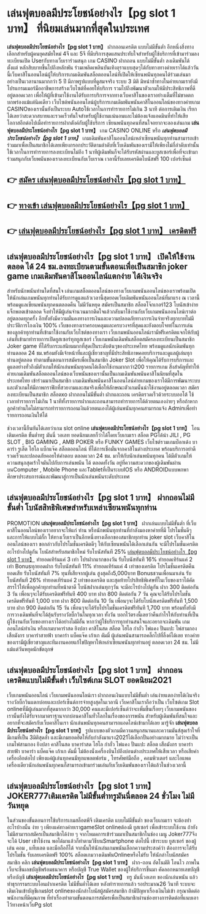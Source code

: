 # เล่นฟุตบอลมีประโยชน์อย่างไร【pg slot 1 บาท】  ที่นิยมเล่นมากที่สุดในประเทศ

**เล่นฟุตบอลมีประโยชน์อย่างไร【pg slot 1 บาท】** ฝากถอนเครดิต แบบไม่มีขั้นต่ำ  อีกหนึ่งสิ่งทางเลือกสำหรับผู้คนยุคสมัยใหม่ 4จี และ 5จี ที่มีบริการสุดแสนประทับใจสำหรับผู้ใช้บริการที่เข้ามาร่วมลงทะเบียนเปิด Userกับทางเว็บเราร่วมสนุก เกม CASINO  ฝากถอน แบบไม่มีขั้นต่ำ ลงเดิมพันได้ตั้งแต่ หลักสิบบาทขึ้นไปถึงหลักพัน ร่วมเพลิดเพลินบันเทิงอุราแบบสุดๆได้กับทางทางค่ายเราได้แล้ววันนี้เว็บคาสิโนออนไลน์ผู้ให้บริการเกมเดิมพันสล็อตออนไลน์ที่เปิดให้เซียนพนันทุกคนได้ร่วมเล่นมาอย่างเป็นเวลานานมากกว่า 5 ปี มีภาพรูปแบบที่ดูสมจจริง ระบบ 3 มิติ
มิหนำซ้ำทางในค่ายเกมเรายังมี โปรแกรมเมอร์มืออาชีพการสร้างเว็บไซต์ที่คอยให้บริการ  รวมไปถึงพัฒนาตัวเกมให้มีประสิทธิภาพที่ดีอยู่ตลอดเวลา เพื่อให้ผู้ที่เข้ามาใช้งานได้รับการบริการจากทางเว็บคาสิโนของเราอย่างเต็มที่ไม่ขาดตกบกพร่องแม้แต่นิดเดียว เว็บไซต์พนันออนไลน์ผู้บริการเกมเดิมพันพนันคาสิโนออนไลน์ของทางค่ายเกม CASINOของเรานั้นยังเป็นระบบ Autoใช้เวลาในการทำรายการไม่เกิน 3 นาที ต่อการเติมเงิน เรียกได้เลยว่าสะดวกสบายและรวดเร็วทันใจสำหรับผู้ใช้งานแน่นอนและไม่ต้องแจ้งแอดมินที่ทำให้เสียโอกาสอีกต่อไปเมื่อทำรายการฝากตังค์กับผู้ใช้บริการ
เซียนพนันทุกคนที่สนใจอยากจะลองเล่นเกม **เล่นฟุตบอลมีประโยชน์อย่างไร【pg slot 1 บาท】** เกม CASINO ONLINE หรือ ***เล่นฟุตบอลมีประโยชน์อย่างไร【pg slot 1 บาท】*** เกมเดิมพันคาสิโนออนไลน์เหล่าเซียนพนันทุกท่านสามารถเข้าร่วมมาเพื่อเป็นสมาชิกได้เลยเพียงกรอกประวัติตามลำดับที่เว็บเดิมพันของเรามีให้เพียงไม่กี่ลำดับเท่านั้น ใช้เวลาในการทำรายการลงทะเบียนไม่ถึง 1 นาทีผู้เดิมพันก็จะได้รับรหัสผ่านและยูสเซอร์เพื่อที่จะเข้ามาร่วมสนุกกับเว็บพนันของเราลงทะเบียนกับเว็บเราณ เวลานี้รับเลยเครดิตโบนัสฟรี 100 เปอร์เซ็นต์ 

## 👉 [สมัคร เล่นฟุตบอลมีประโยชน์อย่างไร【pg slot 1 บาท】](https://archa888.com/)
## 👉 [ทางเข้า เล่นฟุตบอลมีประโยชน์อย่างไร【pg slot 1 บาท】](https://archa888.com/)
## 👉 [เล่นฟุตบอลมีประโยชน์อย่างไร【pg slot 1 บาท】 เครดิตฟรี](https://archa888.com/)

## เล่นฟุตบอลมีประโยชน์อย่างไร【pg slot 1 บาท】 เปิดให้ใช้งานตลอด ได้ 24 ชม.ลงทะเบียนตามขั้นตอนเพื่อเป็นสมาชิก joker game เกมเดิมพันคาสิโนออนไลน์แตกง่าย ได้เงินจริง

สำหรับนักพนันท่านใดที่สนใจ เล่นเกมสล็อตออนไลน์ของทางเว็บเกมพนันออนไลน์ของเราพร้อมเปิดให้นักเล่นเกมพนันทุกท่านได้รับการดูแลแล้วเวลานี้สุดยอดเว็บเดิมพันพนันออนไลน์ที่มาแรง ณ เวลานี้ พร้อมดูแลเซียนพนันทุกคนตลอดคืน ไม่มีวันหยุด สมัครเป็นสมาชิก สล็อตโจ๊กเกอร์123 โบนัสเข้าง่าย แจ็กพอตเข้าตลอด จึงทำให้มีผู้เล่นจำนวนมากติดใจแล้วกลับมาใช้งานกับเว็บเกมพนันออนไลน์เราต่ออยู่ตลอดทุกครั้ง อีกทั้งยังมีความมั่นคงทางการเงินและความปลอดภัยทางการเงินจ่ายจริงทุกบาทไม่มีประวัติการโกงเงิน 100% เว็บของทางเราครอบคลุมและครบวงจรที่สุดและยังตอบโจทย์ในการเล่นของลูกค้าทุกท่านที่เข้ามาใช้งานกับเว็บไซต์ของทางเรา
เว็บเกมพนันออนไลน์เรามีฟรีเครดิตแจกให้กับผู้เล่นที่เข้ามาทำรายการเปิดยูสเซอร์ทุกยูสเซอร์ เว็บเกมพนันเดิมพันสล็อตสมัครลงทะเบียนเป็นสมาชิก Joker game ที่ได้รับกระแสนิยมมากที่สุดเป็นระดับต้นๆของประเทศไทย พร้อมดูแลนักเดิมพันทุกท่านตลอด 24 ชม.พร้อมยังมีเจ้าหน้าที่และผู้เชี่ยวชาญที่มีประสิทธิภาพคอยบริการและดูแลผู้เล่นทุกท่านอยู่ตลอด ทำตามขั้นตอนการสมัครเพื่อเป็นสมาชิก Joker Slot เพื่อให้คุณได้รับการบริการและดูแลอย่างทั่วถึงมีตัวเกมให้นักเล่นพนันทุกคนได้เลือกใช้งานมากกว่า200 รายการเกม
สิ่งสำคัญที่ทำให้ค่ายเกมเดิมพันสล็อตออนไลน์ของเว็บพนันของเรานั้นเป็นเกมเดิมพันพนันคาสิโนนิยมที่สุดในประเทศไทย เข้าร่วมมาเป็นสมาชิก  เกมเดิมพันพนันคาสิโนออนไลน์ค่ายเกมของเราได้มีการพัฒนาระบบและตัวเกมให้มีภาพกราฟิกที่สวยงามและสมจริงเพื่อให้ลักษณะตัวเกมนั้นน่าใช้งานอยู่ตลอดเวลา สมัครลงทะเบียนเป็นสมาชิก สล็อตxo ฝากถอนไม่มีขั้นต่ำ ฝากและถอน เครดิตรวดเร็วด้วยระบบออโต้ ใช้เวลาทำรายการไม่เกิน 1 นาทีทั้งรายการฝากและถอนสามารถทำรายการได้ด้วยตนเองง่ายๆ หรือถ้าหากลูกค้าท่านใดไม่สามารถทำรายการถอนเงินด้วยตนเองได้ผู้เล่นพนันทุกคนสามารถแจ้ง Adminเพื่อทำรายการถอนเงินให้ได้

ช่วงเวลานี้ยืนยันได้เลยว่าเกม slot online **เล่นฟุตบอลมีประโยชน์อย่างไร【pg slot 1 บาท】** โอนเติมเครดิต ขั้นต่ำทรู มันนี่ วอเลท ยอดนิยมเลยก็ว่าได้โดยเว็บเกมเรา สล็อต PGได้นำ  JILI , PG SLOT , BIG GAMING , AMB POKER หรือ FUNKY GAMES เว็บไซต์รวมเกมป๊อกเด้ง บาคาร่า รูเล็ต ไฮโล แบ็กแจ๊ค สล็อตออนไลน์ ที่ได้การเชื่อมั่นจากคาสิโนต่างประเทศ พร้อมบริการอย่าดีรวดเร็วและปลอดภัยคอยให้คำตอบ ตลอดเวลา 24 ชม. มาให้กับนักเล่นพนันทุกคน ได้มีตัวเกมให้ความสนุกสุดเร้าใจมันไปกับการเล่นพนัน ได้ ตลอดทั้งวัน อยู่ที่ความสะดวกของผู้เดิมพันผ่านบนComputer , Mobile Phone และTabletที่เป็นระบบIOS หรือ ANDROIDแบบพกพา ศึกษาประสบการณ์และพัฒนาสู่การเป็นนักเล่นพนันระดับประเทศ

## เล่นฟุตบอลมีประโยชน์อย่างไร【pg slot 1 บาท】 ฝากถอนไม่มีขั้นต่ำ โบนัสสิทธิพิเศษสำหรับเหล่าเซียนพนันทุกท่าน

 PROMOTION  **เล่นฟุตบอลมีประโยชน์อย่างไร【pg slot 1 บาท】** ฝากเล่นแบบไม่มีขั้นต่ำ ที่เว็บคาสิโนออนไลน์ของเราอยากจะให้แก่  ท่าน หรือนักพนันทุกท่านที่กำลังมองหาค่ายที่มี โปรโมชั่นดีๆ และการให้แบบไม่กั๊ก ให้ทางเว็บเราเป็นอีกหนึ่งทางเลือกของสมาชิกทุกท่าน joker slot เว็บคาสิโนออนไลน์ของเรา ขอกล่าวกับโปรโมชั่นเครดิตดีๆ ให้กับเซียนพนันได้เลือกเล่นกัน จะมีโปรโมชั่นเครดิตอะไรบ้างไปดูกัน
โบนัสสำหรับสมาชิกใหม่ รับโบนัสทันที 25% [เล่นฟุตบอลมีประโยชน์อย่างไร【pg slot 1 บาท】](https://archa888.com/) ทำยอดเทิร์นแค่ 3 เท่า
โปรฝากแรกของวัน รับโบนัสทันที 16% ทำยอดเทิร์นแค่ 2 เท่า
Bonusทุกยอดฝาก รับโบนัสทันที 11% ทำยอดเทิร์นแค่ 4 เท่าของเครดิต
โปรโมชั่นเครดิตคืนยอดเสีย รับโบนัสทันที 7% ทุนที่เสียจากผู้เล่น สูงสุดถึง5,000บาท
Bonusชวนเพื่อนมาเล่น รับโบนัสทันที 26% ทำยอดเทิร์นแค่ 2 เท่าของเครดิต
และสุดท้ายโปรสิทธิพิเศษที่ในเว็บของเราได้คัดสรรไว้ให้เพื่อลูกค้าทุกท่านที่หน้าตาดี โบนัสฝากเล่นทุกๆวัน จะมีอะไรบ้างไปดูกัน
ฝาก 300 ติดต่อกัน 3 วัน เพื่อนๆจะได้รับเครดิตฟรีทันที 400 บาท
ฝาก 800 ติดต่อกัน 7 วัน คุณจะได้รับโปรโมชั่นเครดิตฟรีทันที 1,000 บาท
ฝาก 800 ติดต่อกัน 10 วัน เพื่อนๆจะได้รับโบนัสเครดิตฟรีทันที 1,500 บาท
ฝาก 900 ติดต่อกัน 15 วัน เพื่อนๆจะได้รับโปรโมชั่นเครดิตฟรีทันที 1,700 บาท
พร้อมทั้งยังมีการวางเดิมพันที่จะได้ลุ้นรับรางวัลบิ๊กวินในทุกเวลา ทั้งวัน บอกไว้ตรงนี้เลยว่าคืนกำไรให้กับท่านที่เป็นผู้ใช้งานกับเว็บของทางเราได้อย่างไม่มีอั้น หากว่าผู้ใช้บริการทุกท่านสนใจและอยากจะเดิมพัน เกมออนไลน์ทำเงิน หรือเกมบาคาร่าสด ยิงปลา คาสิโนสด สล็อต ไฮโล กำถั่ว ไพ่แคง ปั่นแปะ ไพ่สามกอง เสือมังกร บาคาร่าสายฟ้า บาคาร่า แบ็คแจ๊ค เก้าเก ดัมมี่ ผู้เล่นพนันสามารถคลิ๊กไปที่ลิ้งค์ได้เลย ทางค่ายของเรามีผู้เชี่ยวชาญและทีมงานคอยแก้ไขปัญหาให้เหล่าเซียนพนันทุกท่านอยู่ ตลอดเวลา 24 ชม. ไม่มีแม้แต่วันหยุดนักขัตฤกษ์

## เล่นฟุตบอลมีประโยชน์อย่างไร【pg slot 1 บาท】 ฝากถอนเครดิตแบบไม่มีขั้นต่ำ  เว็บไซต์เกม SLOT ยอดนิยม2021

เว็บเกมพนันออนไลน์ เว็บเกมพนันออนไลน์เรา ฝากถอนเงินแบบไม่มีขั้นต่ำ เล่นง่ายแตกง่ายได้เงินจริง รางวัลบิ๊กวินแตกบ่อยและเปอร์เซ็นต์การจ่ายสูงสุดในเวลานี เว็บคาสิโนเราถือว่าเป็น เว็บไซต์เกม Slot onlineที่มีผู้เล่นมากที่สุดมากกว่า 30,000 คนและมีเปอร์เซ็นต์ว่าจะเพิ่มขึ้นเรื่อยๆ เว็บเกมพนันของเรานั้นยังได้รับจากมาตราฐานจากบ่อนคาสิโนทั่วโลกในเรื่องของการพนัน สำหรับผู้เดิมพันที่สนใจและอยากที่จะสมัครกับเว็บคาสิโนเรา นักเล่นพนันทุกคนสามารถแอดไลน์เข้ามาได้เลย
	มารู้จัก **เล่นฟุตบอลมีประโยชน์อย่างไร【pg slot 1 บาท】** รูปแบบของตัวเกมมีความสนุกสนานและความมันส์สุดเร้าใจที่มีเกมที่เป็น 3มิติสุดล้ำ และมีเกมยอดฮิตให้กับกำลังมาแรง2021ได้เลือกปั่นอย่างมากมาย  ไม่ว่าจะเป็นเกมไพ่สามกอง  ยิงปลา คาสิโนสด บาคาร่าสด ไฮโล กำถั่ว ไพ่แคง ปั่นแปะ สล็อต เสือมังกร บาคาร่าสายฟ้า บาคาร่า แบ็คแจ๊ค เก้าเก ดัมมี่ ไม่ต้องนั่งเครื่องบินไปถึงบ่อนต่างประเทศให้เสียเวลา หรือเสียค่าเครื่องอีกต่อไป เพียงแค่ผู้เล่นทุกคนมีทุกแพลตฟอร์ม , โทรศัพท์มือถือ , คอมพิวเตอร์ และไอแพดเครื่องเดียวนักเล่นพนันทุกคนก็สามารถเข้ามาร่วมเล่นกับเว็บเดิมพันของเราได้แล้วในช่วงเวลานี้

## เล่นฟุตบอลมีประโยชน์อย่างไร【pg slot 1 บาท】 JOKER777เติมเครดิต ไม่มีขั้นต่ำทรูมันนี่ตลอด 24 ชั่วโมง ไม่มีวันหยุด

ในส่วนของขั้นตอนการใช้บริการเกมสล็อตพีจี เติมเครดิต แบบไม่มีขั้นต่ำ ของเว็บเกมเรา จะต้องทำอะไรบ้างนั้น ง่าย ๆ เพียงแค่ทางค่ายเราgameSlot onlineต้องมี ยูสเซอร์ เพื่อเข้าระบบใช้งาน ถ้ายังไม่มีสามารถสมัครเป็นสมาชิกได้ง่าย ๆ จากโหมดการเข้าร่วมมาเป็นสมาชิกในช่อง เมนู Joker777จึงจะได้ User เข้าใช้งาน พอได้มาแล้วก็ทำตามวิธีบนSmartphone ต่อไปนี้
เข้าระบบ ยูสเซอร์  ของผู้เล่น คอม , แท็บเลต และมือถือก็ได้
จากนั้นให้นักเล่นเกมพนันเลือกความประสงค์ว่า ต้องการจะได้รับโปรโมชั่น รับเลยเครดิตฟรี 100% สล็อตเกมวางเดิมพันOnlineหรือไม่รับ
ให้นักล่าโบนัสสมัครสมาชิก คลิก **เล่นฟุตบอลมีประโยชน์อย่างไร【pg slot 1 บาท】** ฝาก-ถอน อัตโนมัติ โอนไว ภาพในเว็บจะขึ้นเลขบัญชีพร้อมธนาคาร หรือบัญชี True Wallet ของผู้ให้บริการขึ้นมา
คัดลอกหมายเลขบัญชี หรือบัญชี **เล่นฟุตบอลมีประโยชน์อย่างไร【pg slot 1 บาท】** ทรู มันนี่วอเลท ของนักเล่นพนัน แล้วทำธุรกรรมระบบโอนฝากเครดิต ไม่มีขั้นต่ำได้เลย
หลังทำรายการแล้ว รอประมาณ26 วินาที ระบบจะเติมเงินเข้าบัญชีเกมslot onlineของนักล่าโบนัสผู้สมัครสมาชิก
ถ้ามีปัญหาเรื่องเงินไม่เข้า กรุณาติดต่อพนักงานที่มีคุณภาพ ที่ทำเรื่องทำตามขั้นตอนการสมัครเพื่อเป็นสมาชิกผ่านช่องทางการติดต่อที่แนบเอาไว้ทางหน้าเว็บPg slot



